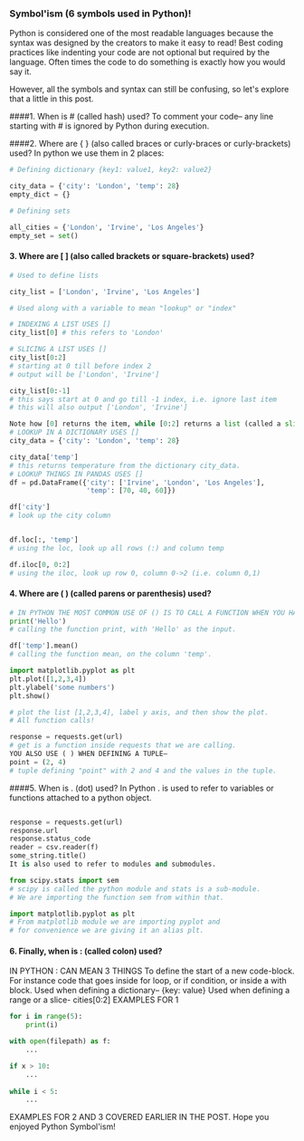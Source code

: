 ### Symbol'ism (6 symbols used in Python)!

Python is considered one of the most readable languages because the syntax was designed by the creators to make it easy to read! Best coding practices like indenting your code are not optional but required by the language. Often times the code to do something is exactly how you would say it.

However, all the symbols and syntax can still be confusing, so let's explore that a little in this post.

####1. When is # (called hash) used?
To comment your code– any line starting with # is ignored by Python during execution.

####2. Where are { } (also called braces or curly-braces or curly-brackets) used?
In python we use them in 2 places:

```python
# Defining dictionary {key1: value1, key2: value2}

city_data = {'city': 'London', 'temp': 28}
empty_dict = {}

# Defining sets

all_cities = {'London', 'Irvine', 'Los Angeles'}
empty_set = set()
```

#### 3. Where are [ ] (also called brackets or square-brackets) used?

```python
# Used to define lists

city_list = ['London', 'Irvine', 'Los Angeles']

# Used along with a variable to mean "lookup" or "index"
```

```python
# INDEXING A LIST USES []
city_list[0] # this refers to 'London' 

# SLICING A LIST USES []
city_list[0:2] 
# starting at 0 till before index 2
# output will be ['London', 'Irvine']

city_list[0:-1] 
# this says start at 0 and go till -1 index, i.e. ignore last item 
# this will also output ['London', 'Irvine']

Note how [0] returns the item, while [0:2] returns a list (called a slice of the list)
# LOOKUP IN A DICTIONARY USES []
city_data = {'city': 'London', 'temp': 28}

city_data['temp'] 
# this returns temperature from the dictionary city_data.
# LOOKUP THINGS IN PANDAS USES []
df = pd.DataFrame({'city': ['Irvine', 'London', 'Los Angeles'],
                   'temp': [70, 40, 60]})

df['city'] 
# look up the city column


df.loc[:, 'temp'] 
# using the loc, look up all rows (:) and column temp

df.iloc[0, 0:2]
# using the iloc, look up row 0, column 0->2 (i.e. column 0,1) 
```

#### 4. Where are ( ) (called parens or parenthesis) used?
```python
# IN PYTHON THE MOST COMMON USE OF () IS TO CALL A FUNCTION WHEN YOU HAVE A FUNCTION YOU NEED () TO CALL IT.
print('Hello')
# calling the function print, with 'Hello' as the input.

df['temp'].mean()
# calling the function mean, on the column 'temp'.

import matplotlib.pyplot as plt
plt.plot([1,2,3,4])
plt.ylabel('some numbers')
plt.show()

# plot the list [1,2,3,4], label y axis, and then show the plot. 
# All function calls!

response = requests.get(url)
# get is a function inside requests that we are calling.
YOU ALSO USE ( ) WHEN DEFINING A TUPLE–
point = (2, 4)
# tuple defining "point" with 2 and 4 and the values in the tuple.
```

####5. When is . (dot) used?
In Python . is used to refer to variables or functions attached to a python object.

```python

response = requests.get(url)
response.url
response.status_code
reader = csv.reader(f)
some_string.title()
It is also used to refer to modules and submodules.

from scipy.stats import sem
# scipy is called the python module and stats is a sub-module. 
# We are importing the function sem from within that.

import matplotlib.pyplot as plt
# From matplotlib module we are importing pyplot and 
# for convenience we are giving it an alias plt.
```

#### 6. Finally, when is : (called colon) used?
IN PYTHON : CAN MEAN 3 THINGS
To define the start of a new code-block. For instance code that goes inside for loop, or if condition, or inside a with block.
Used when defining a dictionary– {key: value}
Used when defining a range or a slice- cities[0:2]
EXAMPLES FOR 1
```python
for i in range(5):
	print(i)

with open(filepath) as f:
	...

if x > 10:
	...
	
while i < 5:
	...
```

EXAMPLES FOR 2 AND 3 COVERED EARLIER IN THE POST.
Hope you enjoyed Python Symbol'ism!
